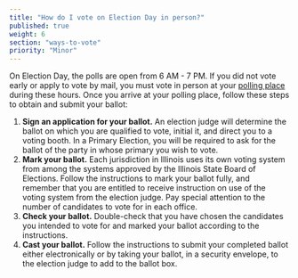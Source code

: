 ```yaml
---
title: "How do I vote on Election Day in person?"
published: true
weight: 6
section: "ways-to-vote"
priority: "Minor"
---
```

On Election Day, the polls are open from 6 AM - 7 PM. If you did not vote early or apply to vote by mail, you must vote in person at your [polling place](http://www.elections.il.gov/VotingInformation/RegistrationLookup.aspx) during these hours. Once you arrive at your polling place, follow these steps to obtain and submit your ballot:  
1. **Sign an application for your ballot.** An election judge will determine the ballot on which you are qualified to vote, initial it, and direct you to a voting booth. In a Primary Election, you will be required to ask for the ballot of the party in whose primary you wish to vote.  
2. **Mark your ballot.** Each jurisdiction in Illinois uses its own voting system from among the systems approved by the Illinois State Board of Elections. Follow the instructions to mark your ballot fully, and remember that you are entitled to receive instruction on use of the voting system from the election judge. Pay special attention to the number of candidates to vote for in each office.  
3. **Check your ballot.** Double-check that you have chosen the candidates you intended to vote for and marked your ballot according to the instructions.  
4. **Cast your ballot.** Follow the instructions to submit your completed ballot either electronically or by taking your ballot, in a security envelope, to the election judge to add to the ballot box.  
